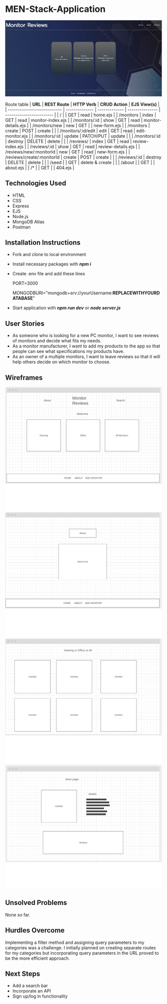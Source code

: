 # MEN-Stack-Application

![Embedded screenshot](/public/assets/MEN_stack_app_screenshot.png)

Route table
|       **URL**               | **REST Route** | **HTTP Verb** | **CRUD Action** |   **EJS View(s)**        |
| --------------------------- | -------------- | ------------- | --------------- | ------------------------ |
| /                           |                | GET           | read            | home.ejs                 |
| /monitors                   | index          | GET           | read            | monitor-index.ejs        |
| /monitors/:id               | show           | GET           | read            | monitor-details.ejs      |
| /monitors/new               | new            | GET           |                 | new-form.ejs          |
| /monitors                   | create         | POST          | create          |                          |
| /monitors/:id/edit          | edit           | GET           | read            | edit-monitor.ejs         |
| /monitors/:id               | update         | PATCH/PUT     | update          |                          |
| /monitors/:id               | destroy        | DELETE        | delete          |                          |
| /reviews/                   | index          | GET           | read            | review-index.ejs            |
| /reviews/:id                | show           | GET           | read            | review-details.ejs          |
| /reviews/new/:monitorId     | new            | GET           | read            | new-form.ejs              |
| /reviews/create/:monitorId  | create         | POST          | create          |                          |
| /reviews/:id                | destroy        | DELETE        | delete          |                          |
| /seed                       |                | GET           | delete & create |                          |
| /about                      |                | GET           |                 | about.ejs                |
| /*                          |                | GET           |                 | 404.ejs                  |

## Technologies Used

- HTML
- CSS
- Express
- EJS
- Node.js
- MongoDB Atlas
- Postman

## Installation Instructions

- Fork and clone to local environment
- Install necessary packages with ***npm i***
- Create .env file and add these lines

    PORT=3000
    
    MONGODBURI="mongodb+srv://yourUsername:**REPLACEWITHYOURDATABASE**"

- Start application with ***npm run dev*** or ***node server.js***

## User Stories

- As someone who is looking for a new PC monitor, I want to see reviews of monitors and decide what fits my needs.
- As a monitor manufacturer, I want to add my products to the app so that people can see what specifications my products have.
- As an owner of a multiple monitors, I want to leave reviews so that it will help others decide on which monitor to choose.

## Wireframes

![home page](/public/assets/home.png)
![about me page](/public/assets/about.png)
![monitors index page](/public/assets/index.png)
![monitors show page](/public/assets/show.png)

## Unsolved Problems

None so far.

## Hurdles Overcome

Implementing a filter method and assigning query parameters to my categories was a challenge. I initially planned on creating separate routes for my categories but incorporating query parameters in the URL proved to be the more efficient approach.

## Next Steps

- Add a search bar
- Incorporate an API
- Sign up/log in functionality